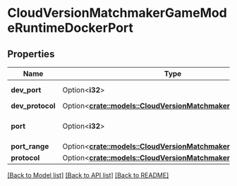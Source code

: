 # CloudVersionMatchmakerGameModeRuntimeDockerPort

## Properties

Name | Type | Description | Notes
------------ | ------------- | ------------- | -------------
**dev_port** | Option<**i32**> | Client-side configuration | [optional]
**dev_protocol** | Option<[**crate::models::CloudVersionMatchmakerProxyProtocol**](CloudVersionMatchmakerProxyProtocol.md)> |  | [optional]
**port** | Option<**i32**> | The port number to connect to. | [optional]
**port_range** | Option<[**crate::models::CloudVersionMatchmakerPortRange**](CloudVersionMatchmakerPortRange.md)> |  | [optional]
**protocol** | Option<[**crate::models::CloudVersionMatchmakerProxyProtocol**](CloudVersionMatchmakerProxyProtocol.md)> |  | [optional]

[[Back to Model list]](../README.md#documentation-for-models) [[Back to API list]](../README.md#documentation-for-api-endpoints) [[Back to README]](../README.md)


